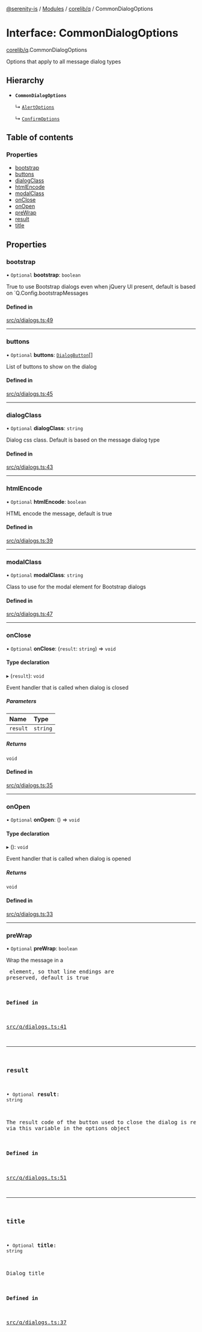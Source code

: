 [@serenity-is](../README.md) / [Modules](../modules.md) / [corelib/q](../modules/corelib_q.md) / CommonDialogOptions

# Interface: CommonDialogOptions

[corelib/q](../modules/corelib_q.md).CommonDialogOptions

Options that apply to all message dialog types

## Hierarchy

- **`CommonDialogOptions`**

  ↳ [`AlertOptions`](corelib_q.AlertOptions.md)

  ↳ [`ConfirmOptions`](corelib_q.ConfirmOptions.md)

## Table of contents

### Properties

- [bootstrap](corelib_q.CommonDialogOptions.md#bootstrap)
- [buttons](corelib_q.CommonDialogOptions.md#buttons)
- [dialogClass](corelib_q.CommonDialogOptions.md#dialogclass)
- [htmlEncode](corelib_q.CommonDialogOptions.md#htmlencode)
- [modalClass](corelib_q.CommonDialogOptions.md#modalclass)
- [onClose](corelib_q.CommonDialogOptions.md#onclose)
- [onOpen](corelib_q.CommonDialogOptions.md#onopen)
- [preWrap](corelib_q.CommonDialogOptions.md#prewrap)
- [result](corelib_q.CommonDialogOptions.md#result)
- [title](corelib_q.CommonDialogOptions.md#title)

## Properties

### bootstrap

• `Optional` **bootstrap**: `boolean`

True to use Bootstrap dialogs even when jQuery UI  present, default is based on `Q.Config.bootstrapMessages

#### Defined in

[src/q/dialogs.ts:49](https://github.com/serenity-is/serenity/blob/master/packages/corelib/src/q/dialogs.ts#line&#x3D;49)

___

### buttons

• `Optional` **buttons**: [`DialogButton`](corelib_q.DialogButton.md)[]

List of buttons to show on the dialog

#### Defined in

[src/q/dialogs.ts:45](https://github.com/serenity-is/serenity/blob/master/packages/corelib/src/q/dialogs.ts#line&#x3D;45)

___

### dialogClass

• `Optional` **dialogClass**: `string`

Dialog css class. Default is based on the message dialog type

#### Defined in

[src/q/dialogs.ts:43](https://github.com/serenity-is/serenity/blob/master/packages/corelib/src/q/dialogs.ts#line&#x3D;43)

___

### htmlEncode

• `Optional` **htmlEncode**: `boolean`

HTML encode the message, default is true

#### Defined in

[src/q/dialogs.ts:39](https://github.com/serenity-is/serenity/blob/master/packages/corelib/src/q/dialogs.ts#line&#x3D;39)

___

### modalClass

• `Optional` **modalClass**: `string`

Class to use for the modal element for Bootstrap dialogs

#### Defined in

[src/q/dialogs.ts:47](https://github.com/serenity-is/serenity/blob/master/packages/corelib/src/q/dialogs.ts#line&#x3D;47)

___

### onClose

• `Optional` **onClose**: (`result`: `string`) => `void`

#### Type declaration

▸ (`result`): `void`

Event handler that is called when dialog is closed

##### Parameters

| Name | Type |
| :------ | :------ |
| `result` | `string` |

##### Returns

`void`

#### Defined in

[src/q/dialogs.ts:35](https://github.com/serenity-is/serenity/blob/master/packages/corelib/src/q/dialogs.ts#line&#x3D;35)

___

### onOpen

• `Optional` **onOpen**: () => `void`

#### Type declaration

▸ (): `void`

Event handler that is called when dialog is opened

##### Returns

`void`

#### Defined in

[src/q/dialogs.ts:33](https://github.com/serenity-is/serenity/blob/master/packages/corelib/src/q/dialogs.ts#line&#x3D;33)

___

### preWrap

• `Optional` **preWrap**: `boolean`

Wrap the message in a <pre> element, so that line endings are preserved, default is true

#### Defined in

[src/q/dialogs.ts:41](https://github.com/serenity-is/serenity/blob/master/packages/corelib/src/q/dialogs.ts#line&#x3D;41)

___

### result

• `Optional` **result**: `string`

The result code of the button used to close the dialog is returned via this variable in the options object

#### Defined in

[src/q/dialogs.ts:51](https://github.com/serenity-is/serenity/blob/master/packages/corelib/src/q/dialogs.ts#line&#x3D;51)

___

### title

• `Optional` **title**: `string`

Dialog title

#### Defined in

[src/q/dialogs.ts:37](https://github.com/serenity-is/serenity/blob/master/packages/corelib/src/q/dialogs.ts#line&#x3D;37)

